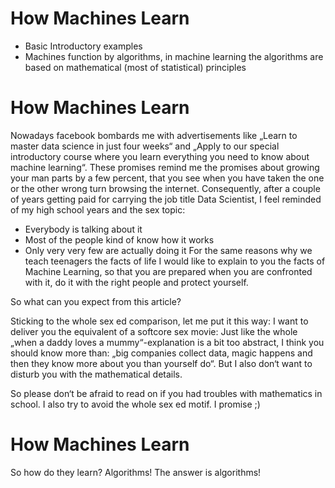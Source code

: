 # How Machines Learn
- Basic Introductory examples
- Machines function by algorithms, in machine learning the algorithms are based on mathematical (most of statistical) principles

# How Machines Learn
Nowadays facebook bombards me with advertisements like „Learn to master data science in just four weeks“ and „Apply to our special introductory course where you learn everything you need to know about machine learning“. These promises remind me the promises about growing your man parts by a few percent, that you see when you have taken the one or the other wrong turn browsing the internet. Consequently, after a couple of years getting paid for carrying the job title Data Scientist, I feel reminded of my high school years and the sex topic:
- Everybody is talking about it
- Most of the people kind of know how it works
- Only very very few are actually doing it
For the same reasons why we teach teenagers the facts of life I would like to explain to you the facts of Machine Learning, so that you are prepared when you are confronted with it, do it with the right people and protect yourself.

So what can you expect from this article?

Sticking to the whole sex ed comparison, let me put it this way: I want to deliver you the equivalent of a softcore sex movie:
Just like the whole „when a daddy loves a mummy“-explanation is a bit too abstract, I think you should know more than: „big companies collect data, magic happens and then they know more about you than yourself do“. But I also don‘t want to disturb you with the mathematical details.

So please don‘t be afraid to read on if you had troubles with mathematics in school. I also try to avoid the whole sex ed motif. I promise ;)

# How Machines Learn
So how do they learn?
Algorithms! The answer is algorithms!
